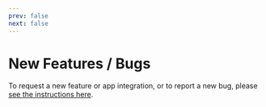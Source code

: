 ```yaml
---
prev: false
next: false
---
```


# New Features / Bugs

To request a new feature or app integration, or to report a new bug, please [see the instructions here](https://github.com/PipedreamHQ/pipedream#found-a-bug-have-a-feature-to-suggest). 
